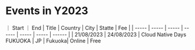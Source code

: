 # Events in Y2023

｜ Start ｜ End | Title | Country | City | Statte | Fee |
| ----- | ----- | ----- | ------ | ----- | ----- | ------ |
| 21/08/2023 | 24/08/2023 | Cloud Native Days FUKUOKA | JP | Fukuoka| Online | Free

